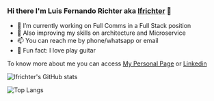 ### Hi there I'm Luis Fernando Richter aka [lfrichter](https://github.com/lfrichter) 👋

- 🔭 I’m currently working on Full Comms in a Full Stack position
- 🌱 Also improving my skills on architecture and Microservice
- 📫 You can reach me by phone/whatsapp or email
- 🎸 Fun fact: I love play guitar


To know more about me you can access [My Personal Page](https://lfrichter.github.io/fernando.richter/) or [Linkedin](https://www.linkedin.com/in/lfrichter/)



![lfrichter's GitHub stats](https://github-readme-stats.vercel.app/api?username=lfrichter&count_private=true&show_icons=true&theme=merko)



![Top Langs](https://github-readme-stats.vercel.app/api/top-langs/?username=lfrichter&layout=compact&hide=VBA)



